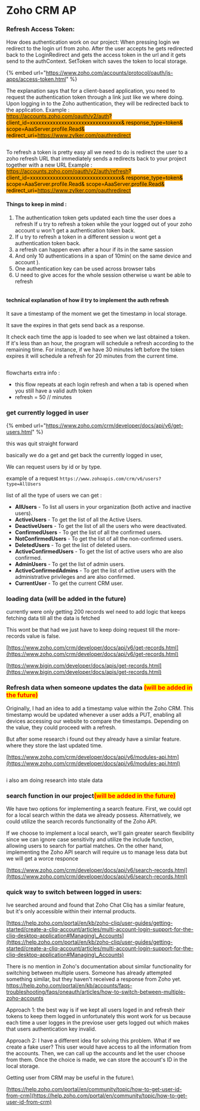 # Zoho CRM AP

### Refresh Access Token:&#x20;

How does authentication work on our project: When pressing login we redirect to the login url from zoho. After the user accepts he gets redirected back to the LoginRedirect and gets the access token in the url and it gets send to the authContext. SetToken witch saves the token to local storage.

{% embed url="https://www.zoho.com/accounts/protocol/oauth/js-apps/access-token.html" %}

The explanation says that for a client-based application, you need to request the authentication token through a link just like we where doing. Upon logging in to the Zoho authentication, they will be redirected back to the application. Example :\
<mark style="background-color:orange;">https://accounts.zoho.com/oauth/v2/auth? client\_id=xxxxxxxxxxxxxxxxxxxxxxxxxxxxxxxx& response\_type=token& scope=AaaServer.profile.Read& redirect\_uri=https://www.zylker.com/oauthredirect</mark>

<figure><img src="../.gitbook/assets/image (1) (1).png" alt=""><figcaption></figcaption></figure>

To refresh a token is pretty easy all we need to do is redirect the user to a zoho refresh URL that immediately sends a redirects back to your project together with a new URL Example : <mark style="background-color:orange;">https://accounts.zoho.com/oauth/v2/auth/refresh? client\_id=xxxxxxxxxxxxxxxxxxxxxxxxxxxxxxxx& response\_type=token& scope=AaaServer.profile.Read& scope=AaaServer.profile.Read& redirect\_uri=https://www.zylker.com/oauthredirect</mark>

#### Things to keep in mind :

1. The authentication token gets updated each time the user does a refresh If u try to refresh a token while the your logged out of your zoho account u won't get a authentication token back.
2. If u try to refresh a token in a different session u wont get a authentication token back.
3. a refresh can happen even after a hour if its in the same sassion
4. And only 10 authentications in a span of 10min( on the same device and account ).
5. One authentication key can be used across browser tabs
6. U need to give acces for the whole session otherwise u want be able to refresh



<figure><img src="../.gitbook/assets/image.png" alt=""><figcaption></figcaption></figure>

#### technical explanation of how il try to implement the auth refresh

It save a timestamp of the moment we get the timestamp in local storage.

It save the expires in that gets send back as a response.

It check each time the app is loaded to see when we last obtained a token. If it's less than an hour, the program will schedule a refresh according to the remaining time. For instance, if we have 30 minutes left before the token expires it will schedule a refresh for 20 minutes from the current time.

<figure><img src="../.gitbook/assets/Schermafbeelding 2024-03-25 152153.png" alt=""><figcaption></figcaption></figure>

flowcharts extra info :

* this flow repeats at each login refresh and when a tab is opened when you still have a valid auth token
* refresh = 50 // minutes&#x20;

### get currently logged in user&#x20;

{% embed url="https://www.zoho.com/crm/developer/docs/api/v6/get-users.html" %}

this was quit straight forward&#x20;

basically we do a  get and get back the currently logged in user,

We can request users by id or by type.&#x20;

example of a request `https://www.zohoapis.com/crm/v6/users?type=AllUsers`

list of all the type of users we can get :

* **AllUsers** - To list all users in your organization (both active and inactive users).
* **ActiveUsers** - To get the list of all the Active Users.
* **DeactiveUsers** - To get the list of all the users who were deactivated.
* **ConfirmedUsers** - To get the list of all the confirmed users.
* **NotConfirmedUsers** - To get the list of all the non-confirmed users.
* **DeletedUsers** - To get the list of deleted users.
* **ActiveConfirmedUsers** - To get the list of active users who are also confirmed.
* **AdminUsers** - To get the list of admin users.
* **ActiveConfirmedAdmins** - To get the list of active users with the administrative privileges and are also confirmed.
* **CurrentUser** - To get the current CRM user.

### loading data (will be added in the future)

currently were only getting 200 records wel need to add logic that keeps fetching data till all the data is fetched &#x20;

This wont be that had we just have to keep doing request till the more-records value is false.

[https://www.zoho.com/crm/developer/docs/api/v6/get-records.html](https://www.zoho.com/crm/developer/docs/api/v6/get-records.html)

[https://www.bigin.com/developer/docs/apis/get-records.html](https://www.bigin.com/developer/docs/apis/get-records.html)

### Refresh data when someone updates the data <mark style="color:red;">(will be added in the future)</mark>

Originally, I had an idea to add a timestamp value within the Zoho CRM. This timestamp would be updated whenever a user adds a PUT, enabling all devices accessing our website to compare the timestamps. Depending on the value, they could proceed with a refresh.

But after some research i found out they already have a similar feature. where they store the last updated time.

[https://www.zoho.com/crm/developer/docs/api/v6/modules-api.htm](https://www.zoho.com/crm/developer/docs/api/v6/modules-api.html)



<figure><img src="../.gitbook/assets/Schermafbeelding 2024-03-08 105759.png" alt=""><figcaption></figcaption></figure>

i also am doing research into stale data&#x20;

### search function in our project<mark style="color:red;">(will be added in the future)</mark> 

We have two options for implementing a search feature. First, we could opt for a local search within the data we already possess. Alternatively, we could utilize the search records functionality of the Zoho API.

If we choose to implement a local search, we'll gain greater search flexibility since we can ignore case sensitivity and utilize the include function, allowing users to search for partial matches. On the other hand, implementing the Zoho API search will require us to manage less data but we will get a worce responce

[https://www.zoho.com/crm/developer/docs/api/v6/search-records.html](https://www.zoho.com/crm/developer/docs/api/v6/search-records.html)



### quick way to switch between logged in users:&#x20;

Ive searched around and found that Zoho Chat Cliq has a similar feature, but it's only accessible within their internal products.&#x20;

[https://help.zoho.com/portal/en/kb/zoho-cliq/user-guides/getting-started/create-a-cliq-account/articles/multi-account-login-support-for-the-cliq-desktop-application#Managing\_Accounts](https://help.zoho.com/portal/en/kb/zoho-cliq/user-guides/getting-started/create-a-cliq-account/articles/multi-account-login-support-for-the-cliq-desktop-application#Managing\_Accounts)

There is no mention in Zoho's documentation about similar functionality for switching between multiple users. Someone has already attempted something similar, but they haven't received a response from Zoho yet. https://help.zoho.com/portal/en/kb/accounts/faqs-troubleshooting/faqs/oneauth/articles/how-to-switch-between-multiple-zoho-accounts

Approach 1: the best way is if we kept all users loged in and refresh their tokens to keep them logged in unfortunately this wont work for us because each time a user logges in the previose user gets logged out which makes that users authentication key invalid.

Approach 2: I have a different idea for solving this problem. What if we create a fake user? This user would have access to all the information from the accounts. Then, we can call up the accounts and let the user choose from them. Once the choice is made, we can store the account's ID in the local storage.

Getting user from CRM may be useful in the future:\


[https://help.zoho.com/portal/en/community/topic/how-to-get-user-id-from-crm](https://help.zoho.com/portal/en/community/topic/how-to-get-user-id-from-crm)
